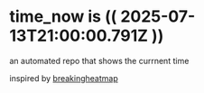 # time_now is (( 2025-07-13T21:00:00.791Z ))

an automated repo that shows the currnent time

inspired by [breakingheatmap](https://github.com/breakingheatmap/breakingheatmap)